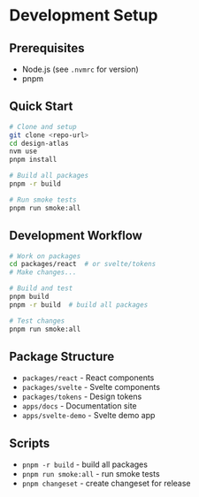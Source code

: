 # Development Setup

## Prerequisites

- Node.js (see `.nvmrc` for version)
- pnpm

## Quick Start

```bash
# Clone and setup
git clone <repo-url>
cd design-atlas
nvm use
pnpm install

# Build all packages
pnpm -r build

# Run smoke tests
pnpm run smoke:all
```

## Development Workflow

```bash
# Work on packages
cd packages/react  # or svelte/tokens
# Make changes...

# Build and test
pnpm build
pnpm -r build  # build all packages

# Test changes
pnpm run smoke:all
```

## Package Structure

- `packages/react` - React components
- `packages/svelte` - Svelte components  
- `packages/tokens` - Design tokens
- `apps/docs` - Documentation site
- `apps/svelte-demo` - Svelte demo app

## Scripts

- `pnpm -r build` - build all packages
- `pnpm run smoke:all` - run smoke tests
- `pnpm changeset` - create changeset for release
